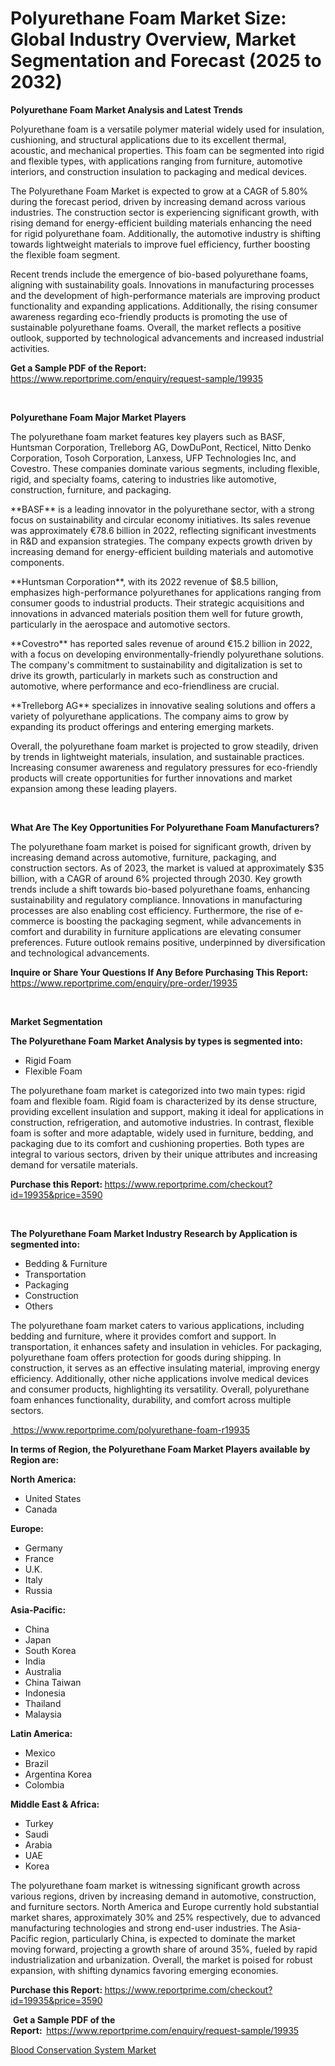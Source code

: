 <p><h1>Polyurethane Foam Market Size: Global Industry Overview, Market Segmentation and Forecast (2025 to 2032)</h1></p><p><strong>Polyurethane Foam Market Analysis and Latest Trends</strong></p>
<p><p>Polyurethane foam is a versatile polymer material widely used for insulation, cushioning, and structural applications due to its excellent thermal, acoustic, and mechanical properties. This foam can be segmented into rigid and flexible types, with applications ranging from furniture, automotive interiors, and construction insulation to packaging and medical devices. </p><p>The Polyurethane Foam Market is expected to grow at a CAGR of 5.80% during the forecast period, driven by increasing demand across various industries. The construction sector is experiencing significant growth, with rising demand for energy-efficient building materials enhancing the need for rigid polyurethane foam. Additionally, the automotive industry is shifting towards lightweight materials to improve fuel efficiency, further boosting the flexible foam segment. </p><p>Recent trends include the emergence of bio-based polyurethane foams, aligning with sustainability goals. Innovations in manufacturing processes and the development of high-performance materials are improving product functionality and expanding applications. Additionally, the rising consumer awareness regarding eco-friendly products is promoting the use of sustainable polyurethane foams. Overall, the market reflects a positive outlook, supported by technological advancements and increased industrial activities.</p></p>
<p><strong>Get a Sample PDF of the Report:&nbsp;</strong> <a href="https://www.reportprime.com/enquiry/request-sample/19935?utm_campaign=3256&utm_medium=2&utm_source=Github&utm_content=ia&utm_term=17032025&utm_id=polyurethane-foam">https://www.reportprime.com/enquiry/request-sample/19935</a></p>
<p>&nbsp;</p>
<p><strong>Polyurethane Foam Major Market Players</strong></p>
<p><p>The polyurethane foam market features key players such as BASF, Huntsman Corporation, Trelleborg AG, DowDuPont, Recticel, Nitto Denko Corporation, Tosoh Corporation, Lanxess, UFP Technologies Inc, and Covestro. These companies dominate various segments, including flexible, rigid, and specialty foams, catering to industries like automotive, construction, furniture, and packaging.</p><p>**BASF** is a leading innovator in the polyurethane sector, with a strong focus on sustainability and circular economy initiatives. Its sales revenue was approximately €78.6 billion in 2022, reflecting significant investments in R&D and expansion strategies. The company expects growth driven by increasing demand for energy-efficient building materials and automotive components.</p><p>**Huntsman Corporation**, with its 2022 revenue of $8.5 billion, emphasizes high-performance polyurethanes for applications ranging from consumer goods to industrial products. Their strategic acquisitions and innovations in advanced materials position them well for future growth, particularly in the aerospace and automotive sectors.</p><p>**Covestro** has reported sales revenue of around €15.2 billion in 2022, with a focus on developing environmentally-friendly polyurethane solutions. The company's commitment to sustainability and digitalization is set to drive its growth, particularly in markets such as construction and automotive, where performance and eco-friendliness are crucial.</p><p>**Trelleborg AG** specializes in innovative sealing solutions and offers a variety of polyurethane applications. The company aims to grow by expanding its product offerings and entering emerging markets.</p><p>Overall, the polyurethane foam market is projected to grow steadily, driven by trends in lightweight materials, insulation, and sustainable practices. Increasing consumer awareness and regulatory pressures for eco-friendly products will create opportunities for further innovations and market expansion among these leading players.</p></p>
<p>&nbsp;</p>
<p><strong>What Are The Key Opportunities For Polyurethane Foam Manufacturers?</strong></p>
<p><p>The polyurethane foam market is poised for significant growth, driven by increasing demand across automotive, furniture, packaging, and construction sectors. As of 2023, the market is valued at approximately $35 billion, with a CAGR of around 6% projected through 2030. Key growth trends include a shift towards bio-based polyurethane foams, enhancing sustainability and regulatory compliance. Innovations in manufacturing processes are also enabling cost efficiency. Furthermore, the rise of e-commerce is boosting the packaging segment, while advancements in comfort and durability in furniture applications are elevating consumer preferences. Future outlook remains positive, underpinned by diversification and technological advancements.</p></p>
<p><strong>Inquire or Share Your Questions If Any Before Purchasing This Report:</strong> <a href="https://www.reportprime.com/enquiry/pre-order/19935?utm_campaign=3256&utm_medium=2&utm_source=Github&utm_content=ia&utm_term=17032025&utm_id=polyurethane-foam">https://www.reportprime.com/enquiry/pre-order/19935</a></p>
<p>&nbsp;</p>
<p><strong>Market Segmentation</strong></p>
<p><strong>The Polyurethane Foam Market Analysis by types is segmented into:</strong></p>
<p><ul><li>Rigid Foam</li><li>Flexible Foam</li></ul></p>
<p><p>The polyurethane foam market is categorized into two main types: rigid foam and flexible foam. Rigid foam is characterized by its dense structure, providing excellent insulation and support, making it ideal for applications in construction, refrigeration, and automotive industries. In contrast, flexible foam is softer and more adaptable, widely used in furniture, bedding, and packaging due to its comfort and cushioning properties. Both types are integral to various sectors, driven by their unique attributes and increasing demand for versatile materials.</p></p>
<p><strong>Purchase this Report:&nbsp;</strong><a href="https://www.reportprime.com/checkout?id=19935&price=3590&utm_campaign=3256&utm_medium=2&utm_source=Github&utm_content=ia&utm_term=17032025&utm_id=polyurethane-foam">https://www.reportprime.com/checkout?id=19935&price=3590</a></p>
<p>&nbsp;</p>
<p><strong>The Polyurethane Foam Market Industry Research by Application is segmented into:</strong></p>
<p><ul><li>Bedding & Furniture</li><li>Transportation</li><li>Packaging</li><li>Construction</li><li>Others</li></ul></p>
<p><p>The polyurethane foam market caters to various applications, including bedding and furniture, where it provides comfort and support. In transportation, it enhances safety and insulation in vehicles. For packaging, polyurethane foam offers protection for goods during shipping. In construction, it serves as an effective insulating material, improving energy efficiency. Additionally, other niche applications involve medical devices and consumer products, highlighting its versatility. Overall, polyurethane foam enhances functionality, durability, and comfort across multiple sectors.</p></p>
<p><a href="https://www.reportprime.com/polyurethane-foam-r19935?utm_campaign=3256&utm_medium=2&utm_source=Github&utm_content=ia&utm_term=17032025&utm_id=polyurethane-foam">&nbsp;https://www.reportprime.com/polyurethane-foam-r19935</a></p>
<p><strong>In terms of Region, the Polyurethane Foam Market Players available by Region are:</strong></p>
<p>
    <p> <strong> North America: </strong>
        <ul>
            <li>United States</li>
            <li>Canada</li>
        </ul>
        </p> 
    <p> <strong> Europe: </strong>
        <ul>
            <li>Germany</li>
            <li>France</li>
            <li>U.K.</li>
            <li>Italy</li>
            <li>Russia</li>
        </ul>
        </p> 
    <p> <strong> Asia-Pacific: </strong>
        <ul>
            <li>China</li>
            <li>Japan</li>
            <li>South Korea</li>
            <li>India</li>
            <li>Australia</li>
            <li>China Taiwan</li>
            <li>Indonesia</li>
            <li>Thailand</li>
            <li>Malaysia</li>
        </ul>
        </p> 
    <p> <strong> Latin America: </strong>
        <ul>
            <li>Mexico</li>
            <li>Brazil</li>
            <li>Argentina Korea</li>
            <li>Colombia</li>
        </ul>
        </p> 
    <p> <strong> Middle East & Africa: </strong>
        <ul>
            <li>Turkey</li>
            <li>Saudi</li>
            <li>Arabia</li>
            <li>UAE</li>
            <li>Korea</li>
        </ul>
    </p>
    </p>
<p><p>The polyurethane foam market is witnessing significant growth across various regions, driven by increasing demand in automotive, construction, and furniture sectors. North America and Europe currently hold substantial market shares, approximately 30% and 25% respectively, due to advanced manufacturing technologies and strong end-user industries. The Asia-Pacific region, particularly China, is expected to dominate the market moving forward, projecting a growth share of around 35%, fueled by rapid industrialization and urbanization. Overall, the market is poised for robust expansion, with shifting dynamics favoring emerging economies.</p></p>
<p><strong>Purchase this Report: </strong><a href="https://www.reportprime.com/checkout?id=19935&price=3590&utm_campaign=3256&utm_medium=2&utm_source=Github&utm_content=ia&utm_term=17032025&utm_id=polyurethane-foam">https://www.reportprime.com/checkout?id=19935&price=3590</a></p>
<p>&nbsp;<strong>Get a Sample PDF of the Report:&nbsp;&nbsp;</strong><a href="https://www.reportprime.com/enquiry/request-sample/19935?utm_campaign=3256&utm_medium=2&utm_source=Github&utm_content=ia&utm_term=17032025&utm_id=polyurethane-foam">https://www.reportprime.com/enquiry/request-sample/19935</a></p>
<p><strong></strong></p>
<p><p><a href="https://github.com/felishtimoti/Market-Research-Report-List-1/blob/main/blood-conservation-system-market.md?utm_campaign=3256&utm_medium=2&utm_source=Github&utm_content=ia&utm_term=17032025&utm_id=polyurethane-foam">Blood Conservation System Market</a></p></p>